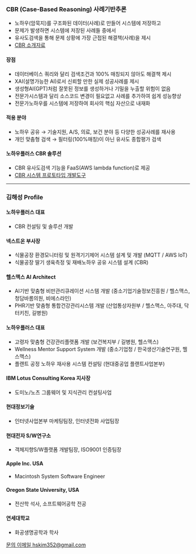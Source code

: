 ### CBR (Case-Based Reasoning) 사례기반추론
- 노하우(암묵지)를 구조화된 데이터(사례)로 만들어 시스템에 저장하고
- 문제가 발생하면 시스템에 저장된 사례들 중에서
- 유사도검색을 통해 문제 상황에 가장 근접된 해결책(사례)을 제시
- [CBR 소개자료](/cbr-intro-v7.pdf)
#### 장점
- 데이터베이스 쿼리와 달리 검색조건과 100% 매칭되지 않아도 해결책 제시
- XAI(설명가능한 AI)로서 신뢰할 만한 실제 성공사례를 제시
- 생성형AI(GPT)처럼 잘못된 정보를 생성하거나 기밀을 누출할 위험이 없음
- 전문가시스템과 달리 소스코드 변경이 필요없고 사례를 추가하여 쉽게 성능향상
- 전문가노하우를 시스템에 저장하여 회사의 핵심 자산으로 내재화
#### 적용 분야
- 노하우 공유 → 기술지원, A/S, 의료, 보건 분야 등 다양한 성공사례를 재사용
- 개인 맞춤형 검색 →  필터링(100%매칭)이 아닌 유사도 종합평가 검색
#### 노하우플러스 CBR 솔루션
- CBR 유사도검색 기능을 FaaS(AWS lambda function)로 제공
- [CBR 시스템 프로토타입 개발도구](https://haesung.github.io/smw-151/)
  
---
### 김해성 Profile
#### 노하우플러스 대표
- CBR 컨설팅 및 솔루션 개발
#### 넥스트온 부사장
- 식물공장 환경모니터링 및 원격기기제어 시스템 설계 및 개발 (MQTT / AWS IoT)
- 식물공장 딸기 생육측정 및 재배노하우 공유 시스템 설계 (CBR)
#### 헬스맥스 AI Architect
- AI기반 맞춤형 비만관리큐레이션 시스템 개발 (중소기업기술정보진흥원 / 헬스맥스, 청담바롬의원, 비에스라인)
- PHR기반 맞춤형 통합건강관리시스템 개발 (산업통상자원부 / 헬스맥스, 아주대, 닥터키친, 길병원)
#### 노하우플러스 대표
- 고령자 맞춤형 건강관리플랫폼 개발 (보건복지부 / 길병원, 헬스맥스)
- Wellness Mentor Support System 개발 (중소기업청 / 한국생산기술연구원, 헬스맥스)
- 플랜트 공정 노하우 재사용 시스템 컨설팅 (현대중공업 플랜트사업본부)
#### IBM Lotus Consulting Korea 지사장
- 도미노/노츠 그룹웨어 및 지식관리 컨설팅사업
#### 현대정보기술
- 인터넷사업본부 마케팅팀장, 인터넷전화 사업팀장
#### 현대전자 S/W연구소
- 객체지향S/W플랫폼 개발팀장, ISO9001 인증팀장
#### Apple Inc. USA
- Macintosh System Software Engineer
#### Oregon State University, USA
- 전산학 석사, 소프트웨어공학 전공
#### 연세대학교
- 화공생명공학과 학사

[문의 이메일 hskim352@gmail.com](mailto:hskim352@gmail.com)
